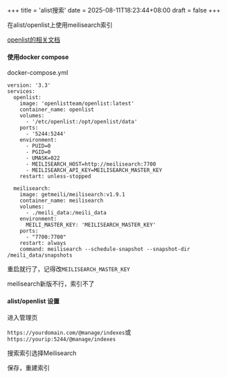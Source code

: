 +++
title = 'alist搜索'
date = 2025-08-11T18:23:44+08:00
draft = false
+++

在alist/openlist上使用meilisearch索引

[openlist的相关文档](https://doc.openlist.team/guide/advanced/search#%E4%B8%8D%E5%90%8C%E6%90%9C%E7%B4%A2%E7%B4%A2%E5%BC%95%E4%B9%8B%E9%97%B4%E7%9A%84%E5%B7%AE%E5%BC%82)

#### 使用docker compose

docker-compose.yml

```
version: '3.3'
services:
  openlist:
    image: 'openlistteam/openlist:latest'
    container_name: openlist
    volumes:
      - '/etc/openlist:/opt/openlist/data'
    ports:
      - '5244:5244'
    environment:
      - PUID=0
      - PGID=0
      - UMASK=022
      - MEILISEARCH_HOST=http://meilisearch:7700  
      - MEILISEARCH_API_KEY=MEILISEARCH_MASTER_KEY
    restart: unless-stopped

  meilisearch:
    image: getmeili/meilisearch:v1.9.1
    container_name: meilisearch
    volumes:
      - ./meili_data:/meili_data
    environment:
      MEILI_MASTER_KEY: 'MEILISEARCH_MASTER_KEY'
    ports:
      - "7700:7700"
    restart: always
    command: meilisearch --schedule-snapshot --snapshot-dir /meili_data/snapshots
```
重启就行了，记得改`MEILISEARCH_MASTER_KEY`

meilisearch新版不行，索引不了

#### alist/openlist 设置

进入管理页

`https://yourdomain.com/@manage/indexes`或`https://yourip:5244/@manage/indexes`

搜索索引选择Meilisearch

保存，重建索引